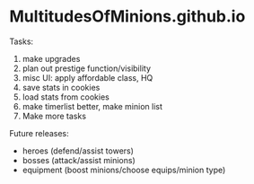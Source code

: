 # MultitudesOfMinions.github.io

Tasks:
<ol>
 <li>make upgrades</li>
 <li>plan out prestige function/visibility</li>
 <li>misc UI: apply affordable class, HQ</li>
 <li>save stats in cookies</li>
 <li>load stats from cookies</li>
 <li>make timerlist better, make minion list</li>
 <li>Make more tasks</li>
</ol>

Future releases:
<ul>
<li>heroes (defend/assist towers)</li>
<li>bosses (attack/assist minions)</li>
<li>equipment (boost minions/choose equips/minion type)</li>
</ul>
